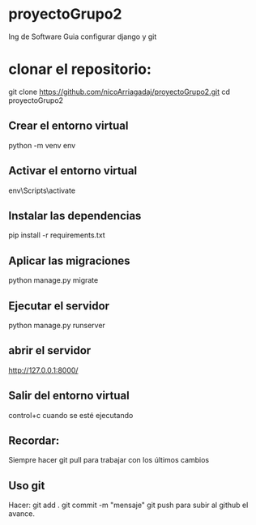# proyectoGrupo2
Ing de Software 
Guia configurar django y git

# clonar el repositorio:
git clone https://github.com/nicoArriagadaj/proyectoGrupo2.git
cd proyectoGrupo2


## Crear el entorno virtual
python -m venv env

## Activar el entorno virtual
env\Scripts\activate

## Instalar las dependencias
pip install -r requirements.txt

## Aplicar las migraciones
python manage.py migrate

## Ejecutar el servidor
python manage.py runserver

## abrir el servidor
http://127.0.0.1:8000/

## Salir del entorno virtual
control+c cuando se esté ejecutando

## Recordar:
Siempre hacer git pull para trabajar con los últimos cambios

## Uso git
Hacer:
git add .
git commit -m "mensaje" 
git push para subir al github el avance.

